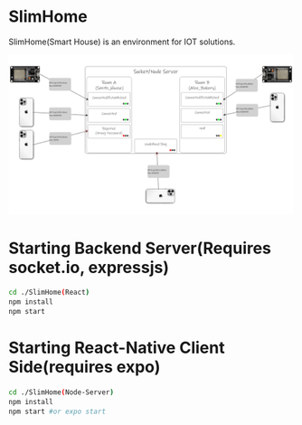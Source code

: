 # SlimHome
SlimHome(Smart House) is an environment for IOT solutions.

![alt text](https://github.com/humbldump/SlimHome/blob/main/k.png?raw=true)


# Starting Backend Server(Requires socket.io, expressjs)

```sh
cd ./SlimHome(React)
npm install
npm start
```

# Starting React-Native Client Side(requires expo)
```sh
cd ./SlimHome(Node-Server)
npm install
npm start #or expo start
```
